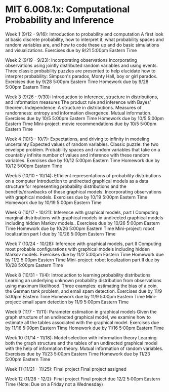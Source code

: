 # MIT 6.008.1x: Computational Probability and Inference

Week 1 (9/12 - 9/16): Introduction to probability and computation
A first look at basic discrete probability, how to interpret it, what probability spaces and random variables are, and how to code these up and do basic simulations and visualizations. 
Exercises due by 9/21 5:00pm Eastern Time

Week 2 (9/19 - 9/23): Incorporating observations
Incorporating observations using jointly distributed random variables and using events. Three classic probability puzzles are presented to help elucidate how to interpret probability: Simpson's paradox, Monty Hall, boy or girl paradox. 
Exercises due by 9/28 5:00pm Eastern Time
Homework due by 9/28 5:00pm Eastern Time

Week 3 (9/26 - 9/30): Introduction to inference, structure in distributions, and information measures
The product rule and inference with Bayes' theorem. Independence: A structure in distributions. Measures of randomness: entropy and information divergence. Mutual information. 
Exercises due by 10/5 5:00pm Eastern Time
Homework due by 10/5 5:00pm Eastern Time
Mini-project: movie recommendations due by 10/5 5:00pm Eastern Time

Week 4 (10/3 - 10/7): Expectations, and driving to infinity in modeling uncertainty
Expected values of random variables. Classic puzzle: the two envelope problem. Probability spaces and random variables that take on a countably infinite number of values and inference with these random variables. 
Exercises due by 10/12 5:00pm Eastern Time
Homework due by 10/12 5:00pm Eastern Time

Week 5 (10/10 - 10/14): Efficient representations of probability distributions on a computer
Introduction to undirected graphical models as a data structure for representing probability distributions and the benefits/drawbacks of these graphical models. Incorporating observations with graphical models. 
Exercises due by 10/19 5:00pm Eastern Time
Homework due by 10/19 5:00pm Eastern Time

Week 6 (10/17 - 10/21): Inference with graphical models, part I
Computing marginal distributions with graphical models in undirected graphical models including hidden Markov models.. 
Exercises due by 10/26 5:00pm Eastern Time
Homework due by 10/26 5:00pm Eastern Time
Mini-project: robot localization part I due by 10/26 5:00pm Eastern Time

Week 7 (10/24 - 10/28): Inference with graphical models, part II
Computing most probable configurations with graphical models including hidden Markov models. 
Exercises due by 11/2 5:00pm Eastern Time
Homework due by 11/2 5:00pm Eastern Time
Mini-project: robot localization part II due by 10/28 5:00pm Eastern Time

Week 8 (10/31 - 11/4): Introduction to learning probability distributions
Learning an underlying unknown probability distribution from observations using maximum likelihood. Three examples: estimating the bias of a coin, the German tank problem, and email spam detection. 
Exercises due by 11/9 5:00pm Eastern Time
Homework due by 11/9 5:00pm Eastern Time
Mini-project: email spam detection by 11/9 5:00pm Eastern Time

Week 9 (11/7 - 11/11): Parameter estimation in graphical models
Given the graph structure of an undirected graphical model, we examine how to estimate all the tables associated with the graphical model. 
Exercises due by 11/16 5:00pm Eastern Time
Homework due by 11/16 5:00pm Eastern Time

Week 10 (11/14 - 11/18): Model selection with information theory
Learning both the graph structure and the tables of an undirected graphical model with the help of information theory. Mutual information of random variables. 
Exercises due by 11/23 5:00pm Eastern Time
Homework due by 11/23 5:00pm Eastern Time

Week 11 (11/21 - 11/25): Final project
Final project assigned

Week 12 (11/28 - 12/2): Final project
Final project due 12/2 5:00pm Eastern Time (Note: Due on a Friday not a Wednesday)
